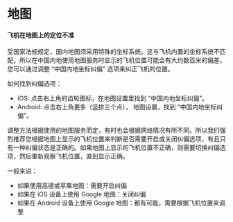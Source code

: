 # 地图

#### 飞机在地图上的定位不准

受国家法规规定，国内地图须采用特殊的坐标系统。这与飞机内置的坐标系统不匹配，所以在中国内地使用地图服务时显示的飞机位置可能会有大约数百米的偏差。您可以通过调整 “中国内地坐标纠偏” 选项来纠正飞机的位置。

如何找到纠偏选项：

* iOS: 点击右上角的齿轮图标，在地图设置里找到 “中国内地坐标纠偏”。
* Android: 点击右上角更多（竖排三个点）， 地图设置，找到 “中国内地坐标纠偏”。

调整方法根据使用的地图服务而定，有时也会根据网络情况有所不同。所以我们强烈推荐您根据地图上显示的飞机位置来判断是否需要开启或关闭纠偏选项，有且只有一种纠偏状态是正确的。如果地图上显示的飞机位置不正确，则需要切换纠偏选项，然后重新观察飞机位置，直到显示正确。

一般来说：

* 如果使用高德或苹果地图：需要开启纠偏
* 如果在 iOS 设备上使用 Google 地图：关闭纠偏
* 如果在 Android 设备上使用 Google 地图：都有可能，需要根据飞机位置来调整

